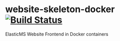 # website-skeleton-docker [![Build Status](https://travis-ci.com/ems-project/website-skeleton-docker.svg?branch=master)](https://travis-ci.com/ems-project/website-skeleton-docker)

ElasticMS Website Frontend in Docker containers
